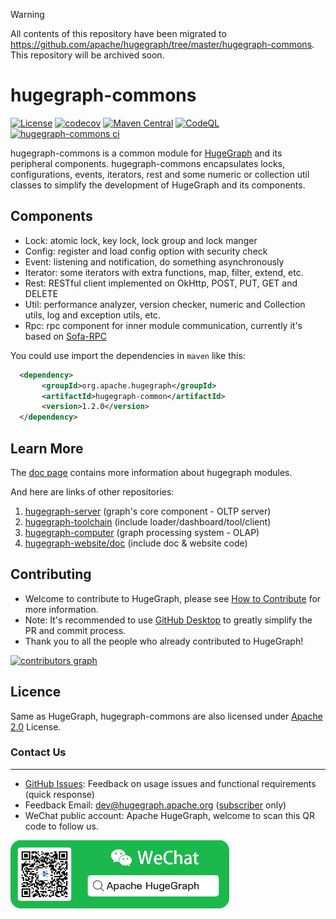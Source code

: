 > [!WARNING]
> All contents of this repository have been migrated to https://github.com/apache/hugegraph/tree/master/hugegraph-commons. This repository will be archived soon.

# hugegraph-commons

[![License](https://img.shields.io/badge/license-Apache%202-0E78BA.svg)](https://www.apache.org/licenses/LICENSE-2.0.html)
[![codecov](https://codecov.io/gh/hugegraph/hugegraph-common/branch/master/graph/badge.svg)](https://codecov.io/gh/hugegraph/hugegraph-common)
[![Maven Central](https://maven-badges.herokuapp.com/maven-central/org.apache.hugegraph/hugegraph-common/badge.svg)](https://mvnrepository.com/artifact/org.apache.hugegraph/hugegraph-common)
[![CodeQL](https://github.com/apache/incubator-hugegraph-commons/actions/workflows/codeql-analysis.yml/badge.svg)](https://github.com/apache/incubator-hugegraph-commons/actions/workflows/codeql-analysis.yml)
[![hugegraph-commons ci](https://github.com/apache/incubator-hugegraph-commons/actions/workflows/ci.yml/badge.svg)](https://github.com/apache/incubator-hugegraph-commons/actions/workflows/ci.yml)


hugegraph-commons is a common module for [HugeGraph](https://github.com/apache/hugegraph) and its peripheral components.
hugegraph-commons encapsulates locks, configurations, events, iterators, rest and some 
numeric or collection util classes to simplify the development of HugeGraph and its components.

## Components

- Lock: atomic lock, key lock, lock group and lock manger
- Config: register and load config option with security check
- Event: listening and notification, do something asynchronously
- Iterator: some iterators with extra functions, map, filter, extend, etc.
- Rest: RESTful client implemented on OkHttp, POST, PUT, GET and DELETE
- Util: performance analyzer, version checker, numeric and Collection utils, log and exception utils, etc.
- Rpc: rpc component for inner module communication, currently it's based on [Sofa-RPC](https://github.com/sofastack/sofa-rpc)

You could use import the dependencies in `maven` like this:

```xml
  <dependency>
       <groupId>org.apache.hugegraph</groupId>
       <artifactId>hugegraph-common</artifactId>
       <version>1.2.0</version>
  </dependency>
```

## Learn More

The [doc page](https://hugegraph.apache.org/docs/) contains more information about hugegraph modules.

And here are links of other repositories:
1. [hugegraph-server](https://github.com/apache/hugegraph) (graph's core component - OLTP server)
2. [hugegraph-toolchain](https://github.com/apache/hugegraph-toolchain) (include loader/dashboard/tool/client)
3. [hugegraph-computer](https://github.com/apache/hugegraph-computer) (graph processing system - OLAP)
4. [hugegraph-website/doc](https://github.com/apache/hugegraph-doc) (include doc & website code)



## Contributing

- Welcome to contribute to HugeGraph, please see [How to Contribute](https://hugegraph.apache.org/docs/contribution-guidelines/contribute/) for more information.  
- Note: It's recommended to use [GitHub Desktop](https://desktop.github.com/) to greatly simplify the PR and commit process.  
- Thank you to all the people who already contributed to HugeGraph!

[![contributors graph](https://contrib.rocks/image?repo=apache/hugegraph-commons)](https://github.com/apache/incubator-hugegraph-commons/graphs/contributors)

## Licence

Same as HugeGraph, hugegraph-commons are also licensed under [Apache 2.0](./LICENSE) License.

### Contact Us

---

 - [GitHub Issues](https://github.com/apache/incubator-hugegraph-commons/issues): Feedback on usage issues and functional requirements (quick response)
 - Feedback Email: [dev@hugegraph.apache.org](mailto:dev@hugegraph.apache.org) ([subscriber](https://hugegraph.apache.org/docs/contribution-guidelines/subscribe/) only)
 - WeChat public account: Apache HugeGraph, welcome to scan this QR code to follow us.

 <img src="https://raw.githubusercontent.com/apache/incubator-hugegraph-doc/master/assets/images/wechat.png" alt="QR png" width="350"/>
